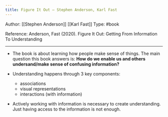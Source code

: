 ```yaml
---
title: Figure It Out – Stephen Anderson, Karl Fast
---
```


Author: [[Stephen Anderson]] [[Karl Fast]]
Type: #book 

Reference:
Anderson, Fast (2020). Figure It Out: Getting From Information To Understanding

---

- The book is about learning how people make sense of things. The main question this book answers is: **How do we enable us and others undersand/make sense of confusing information?**

- Understanding happens through 3 key components:
	- associations
	- visual representations
	- interactions (with information)
- Actively working with information is necessary to create understanding. Just having access to the information is not enough.
